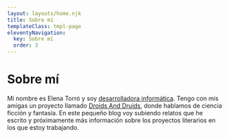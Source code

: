 ```yaml
---
layout: layouts/home.njk
title: Sobre mí
templateClass: tmpl-page
eleventyNavigation:
  key: Sobre mí
  order: 3
---
```


<h1>Sobre mí</h1>

Mi nombre es Elena Torró y soy <a href="https://elenatorro.com">desarrolladora informática</a>. Tengo con mis amigas un proyecto llamado <a href="https://droidsanddruids.com">Droids And Druids</a>, donde hablamos de ciencia ficción y fantasía. En este pequeño blog voy subiendo relatos que he escrito y próximamente más información sobre los proyectos literarios en los que estoy trabajando.

